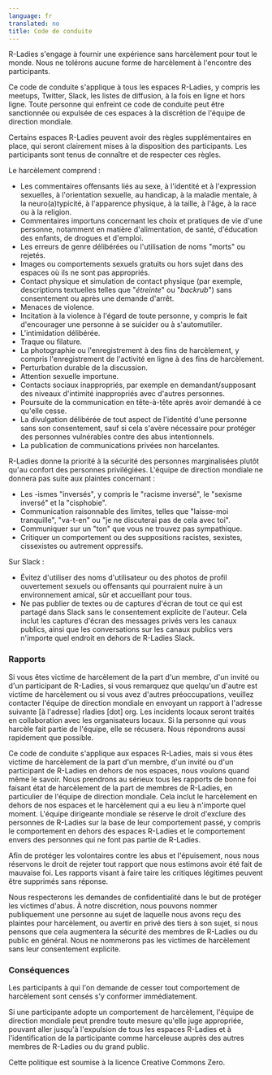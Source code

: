 ```yaml
---
language: fr
translated: no
title: Code de conduite
---
```


R-Ladies s'engage à fournir une expérience sans harcèlement pour tout le monde.
Nous ne tolérons aucune forme de harcèlement à l'encontre des participants.

Ce code de conduite s'applique à tous les espaces R-Ladies, y compris les meetups, Twitter, Slack, les listes de diffusion, à la fois en ligne et hors ligne.
Toute personne qui enfreint ce code de conduite peut être sanctionnée ou expulsée de ces espaces à la discrétion de l'équipe de direction mondiale.

Certains espaces R-Ladies peuvent avoir des règles supplémentaires en place, qui seront clairement mises à la disposition des participants.
Les participants sont tenus de connaître et de respecter ces règles.

Le harcèlement comprend :

- Les commentaires offensants liés au sexe, à l'identité et à l'expression sexuelles, à l'orientation sexuelle, au handicap, à la maladie mentale, à la neuro(a)typicité, à l'apparence physique, à la taille, à l'âge, à la race ou à la religion.
- Commentaires importuns concernant les choix et pratiques de vie d'une personne, notamment en matière d'alimentation, de santé, d'éducation des enfants, de drogues et d'emploi.
- Les erreurs de genre délibérées ou l'utilisation de noms "morts" ou rejetés.
- Images ou comportements sexuels gratuits ou hors sujet dans des espaces où ils ne sont pas appropriés.
- Contact physique et simulation de contact physique (par exemple, descriptions textuelles telles que "_étreinte_" ou "_backrub_") sans consentement ou après une demande d'arrêt.
- Menaces de violence.
- Incitation à la violence à l'égard de toute personne, y compris le fait d'encourager une personne à se suicider ou à s'automutiler.
- L'intimidation délibérée.
- Traque ou filature.
- La photographie ou l'enregistrement à des fins de harcèlement, y compris l'enregistrement de l'activité en ligne à des fins de harcèlement.
- Perturbation durable de la discussion.
- Attention sexuelle importune.
- Contacts sociaux inappropriés, par exemple en demandant/supposant des niveaux d'intimité inappropriés avec d'autres personnes.
- Poursuite de la communication en tête-à-tête après avoir demandé à ce qu'elle cesse.
- La divulgation délibérée de tout aspect de l'identité d'une personne sans son consentement, sauf si cela s'avère nécessaire pour protéger des personnes vulnérables contre des abus intentionnels.
- La publication de communications privées non harcelantes.

R-Ladies donne la priorité à la sécurité des personnes marginalisées plutôt qu'au confort des personnes privilégiées.
L'équipe de direction mondiale ne donnera pas suite aux plaintes concernant :

- Les -ismes "inversés", y compris le "racisme inversé", le "sexisme inversé" et la "cisphobie".
- Communication raisonnable des limites, telles que "laisse-moi tranquille", "va-t-en" ou "je ne discuterai pas de cela avec toi".
- Communiquer sur un "ton" que vous ne trouvez pas sympathique.
- Critiquer un comportement ou des suppositions racistes, sexistes, cissexistes ou autrement oppressifs.

Sur Slack :

- Évitez d'utiliser des noms d'utilisateur ou des photos de profil ouvertement sexuels ou offensants qui pourraient nuire à un environnement amical, sûr et accueillant pour tous.
- Ne pas publier de textes ou de captures d'écran de tout ce qui est partagé dans Slack sans le consentement explicite de l'auteur. Cela inclut les captures d'écran des messages privés vers les canaux publics, ainsi que les conversations sur les canaux publics vers n'importe quel endroit en dehors de R-Ladies Slack.

### Rapports

Si vous êtes victime de harcèlement de la part d'un membre, d'un invité ou d'un participant de R-Ladies, si vous remarquez que quelqu'un d'autre est victime de harcèlement ou si vous avez d'autres préoccupations, veuillez contacter l'équipe de direction mondiale en envoyant un rapport à l'adresse suivante [à l'adresse] rladies [dot] org.
Les incidents locaux seront traités en collaboration avec les organisateurs locaux.
Si la personne qui vous harcèle fait partie de l'équipe, elle se récusera.
Nous répondrons aussi rapidement que possible.

Ce code de conduite s'applique aux espaces R-Ladies, mais si vous êtes victime de harcèlement de la part d'un membre, d'un invité ou d'un participant de R-Ladies en dehors de nos espaces, nous voulons quand même le savoir.
Nous prendrons au sérieux tous les rapports de bonne foi faisant état de harcèlement de la part de membres de R-Ladies, en particulier de l'équipe de direction mondiale.
Cela inclut le harcèlement en dehors de nos espaces et le harcèlement qui a eu lieu à n'importe quel moment.
L'équipe dirigeante mondiale se réserve le droit d'exclure des personnes de R-Ladies sur la base de leur comportement passé, y compris le comportement en dehors des espaces R-Ladies et le comportement envers des personnes qui ne font pas partie de R-Ladies.

Afin de protéger les volontaires contre les abus et l'épuisement, nous nous réservons le droit de rejeter tout rapport que nous estimons avoir été fait de mauvaise foi.
Les rapports visant à faire taire les critiques légitimes peuvent être supprimés sans réponse.

Nous respecterons les demandes de confidentialité dans le but de protéger les victimes d'abus.
À notre discrétion, nous pouvons nommer publiquement une personne au sujet de laquelle nous avons reçu des plaintes pour harcèlement, ou avertir en privé des tiers à son sujet, si nous pensons que cela augmentera la sécurité des membres de R-Ladies ou du public en général.
Nous ne nommerons pas les victimes de harcèlement sans leur consentement explicite.

### Conséquences

Les participants à qui l'on demande de cesser tout comportement de harcèlement sont censés s'y conformer immédiatement.

Si une participante adopte un comportement de harcèlement, l'équipe de direction mondiale peut prendre toute mesure qu'elle juge appropriée, pouvant aller jusqu'à l'expulsion de tous les espaces R-Ladies et à l'identification de la participante comme harceleuse auprès des autres membres de R-Ladies ou du grand public.

Cette politique est soumise à la licence Creative Commons Zero.
